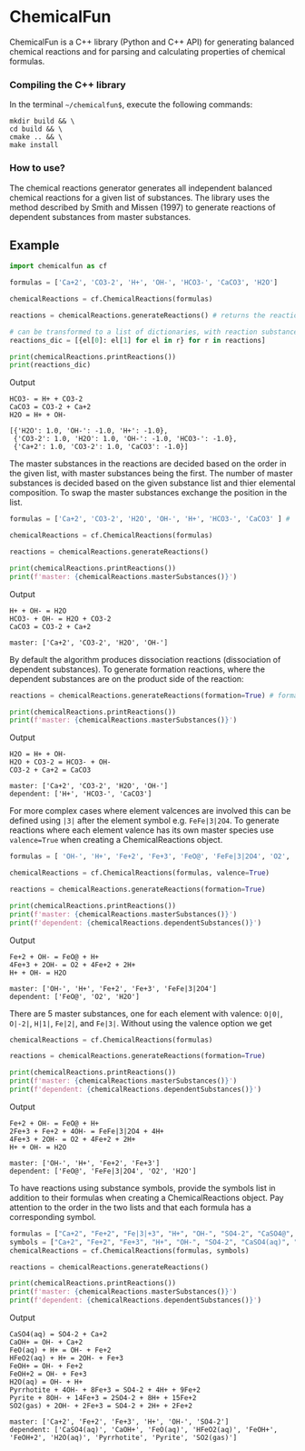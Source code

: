 # ChemicalFun

ChemicalFun is a C++ library (Python and C++ API) for generating balanced chemical reactions and for parsing and calculating properties of chemical formulas.

### Compiling the C++ library

In the terminal ```~/chemicalfun$```, execute the following commands:

```
mkdir build && \
cd build && \
cmake .. && \
make install
``` 

### How to use?

The chemical reactions generator generates all independent balanced chemical reactions for a given list of substances. The library uses the method described by Smith and Missen (1997) to generate reactions of dependent substances from master substances. 

## Example

```python
import chemicalfun as cf

formulas = ['Ca+2', 'CO3-2', 'H+', 'OH-', 'HCO3-', 'CaCO3', 'H2O']

chemicalReactions = cf.ChemicalReactions(formulas)

reactions = chemicalReactions.generateReactions() # returns the reactions list as a list of tuples ('substance', coefficient)

# can be transformed to a list of dictionaries, with reaction substances as keys and the reaction coefficients as values
reactions_dic = [{el[0]: el[1] for el in r} for r in reactions] 

print(chemicalReactions.printReactions())
print(reactions_dic)
```

Output
```
HCO3- = H+ + CO3-2
CaCO3 = CO3-2 + Ca+2
H2O = H+ + OH-

[{'H2O': 1.0, 'OH-': -1.0, 'H+': -1.0},
 {'CO3-2': 1.0, 'H2O': 1.0, 'OH-': -1.0, 'HCO3-': -1.0},
 {'Ca+2': 1.0, 'CO3-2': 1.0, 'CaCO3': -1.0}]
```

The master substances in the reactions are decided based on the order in the given list, with master substances being the first. The number of master substances is decided based on the given substance list and thier elemental composition. To swap the master substances exchange the position in the list. 

```python
formulas = ['Ca+2', 'CO3-2', 'H2O', 'OH-', 'H+', 'HCO3-', 'CaCO3' ] # 'H2O' and 'OH-' are in front of 'H+' and will be set as master 

chemicalReactions = cf.ChemicalReactions(formulas)

reactions = chemicalReactions.generateReactions() 

print(chemicalReactions.printReactions())
print(f'master: {chemicalReactions.masterSubstances()}')
```

Output
```
H+ + OH- = H2O
HCO3- + OH- = H2O + CO3-2
CaCO3 = CO3-2 + Ca+2

master: ['Ca+2', 'CO3-2', 'H2O', 'OH-']
```

By default the algorithm produces dissociation reactions (dissociation of dependent substances). To generate formation reactions, where the dependent substances are on the product side of the reaction: 

```python
reactions = chemicalReactions.generateReactions(formation=True) # formation=True to generate formation reactions

print(chemicalReactions.printReactions())
print(f'master: {chemicalReactions.masterSubstances()}')
```

Output
```
H2O = H+ + OH-
H2O + CO3-2 = HCO3- + OH-
CO3-2 + Ca+2 = CaCO3

master: ['Ca+2', 'CO3-2', 'H2O', 'OH-']
dependent: ['H+', 'HCO3-', 'CaCO3']
```

For more complex cases where element valcences are involved this can be defined using `|3|` after the element symbol e.g. `FeFe|3|2O4`. To generate reactions where each element valence has its own master species use `valence=True` when creating a ChemicalReactions object. 

```python
formulas = [ 'OH-', 'H+', 'Fe+2', 'Fe+3', 'FeO@', 'FeFe|3|2O4', 'O2', 'H2O'] 

chemicalReactions = cf.ChemicalReactions(formulas, valence=True)

reactions = chemicalReactions.generateReactions(formation=True) 

print(chemicalReactions.printReactions())
print(f'master: {chemicalReactions.masterSubstances()}')
print(f'dependent: {chemicalReactions.dependentSubstances()}')
```

Output
```
Fe+2 + OH- = FeO@ + H+
4Fe+3 + 2OH- = O2 + 4Fe+2 + 2H+
H+ + OH- = H2O

master: ['OH-', 'H+', 'Fe+2', 'Fe+3', 'FeFe|3|2O4']
dependent: ['FeO@', 'O2', 'H2O']
```

There are 5 master substances, one for each element with valence: `O|0|`, `O|-2|`, `H|1|`, `Fe|2|`, and `Fe|3|`. Without using the valence option we get

```python
chemicalReactions = cf.ChemicalReactions(formulas)

reactions = chemicalReactions.generateReactions(formation=True) 

print(chemicalReactions.printReactions())
print(f'master: {chemicalReactions.masterSubstances()}')
print(f'dependent: {chemicalReactions.dependentSubstances()}')
```

Output
```
Fe+2 + OH- = FeO@ + H+
2Fe+3 + Fe+2 + 4OH- = FeFe|3|2O4 + 4H+
4Fe+3 + 2OH- = O2 + 4Fe+2 + 2H+
H+ + OH- = H2O

master: ['OH-', 'H+', 'Fe+2', 'Fe+3']
dependent: ['FeO@', 'FeFe|3|2O4', 'O2', 'H2O']
```

To have reactions using substance symbols, provide the symbols list in addition to their formulas when creating a ChemicalReactions object. Pay attention to the order in the two lists and that each formula has a corresponding symbol. 

```python
formulas = ["Ca+2", "Fe+2", "Fe|3|+3", "H+", "OH-", "SO4-2", "CaSO4@", "CaOH+", "FeO@", "HFe|3|O2@", "FeOH+", "Fe|3|OH+2", "H2O@",  "FeS|-2|", "FeS|0|S|-2|", "S|4|O2"]
symbols = ["Ca+2", "Fe+2", "Fe+3", "H+", "OH-", "SO4-2", "CaSO4(aq)", "CaOH+", "FeO(aq)", "HFeO2(aq)", "FeOH+", "FeOH+2", "H2O(aq)",  "Pyrrhotite", "Pyrite", "SO2(gas)"]
chemicalReactions = cf.ChemicalReactions(formulas, symbols)

reactions = chemicalReactions.generateReactions() 

print(chemicalReactions.printReactions())
print(f'master: {chemicalReactions.masterSubstances()}')
print(f'dependent: {chemicalReactions.dependentSubstances()}')
```

Output
```
CaSO4(aq) = SO4-2 + Ca+2
CaOH+ = OH- + Ca+2
FeO(aq) + H+ = OH- + Fe+2
HFeO2(aq) + H+ = 2OH- + Fe+3
FeOH+ = OH- + Fe+2
FeOH+2 = OH- + Fe+3
H2O(aq) = OH- + H+
Pyrrhotite + 4OH- + 8Fe+3 = SO4-2 + 4H+ + 9Fe+2
Pyrite + 8OH- + 14Fe+3 = 2SO4-2 + 8H+ + 15Fe+2
SO2(gas) + 2OH- + 2Fe+3 = SO4-2 + 2H+ + 2Fe+2

master: ['Ca+2', 'Fe+2', 'Fe+3', 'H+', 'OH-', 'SO4-2']
dependent: ['CaSO4(aq)', 'CaOH+', 'FeO(aq)', 'HFeO2(aq)', 'FeOH+', 'FeOH+2', 'H2O(aq)', 'Pyrrhotite', 'Pyrite', 'SO2(gas)']
```






